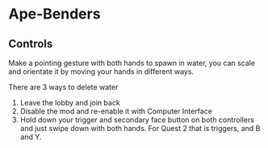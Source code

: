 # Ape-Benders

## Controls
Make a pointing gesture with both hands to spawn in water, you can scale and orientate it by moving your hands in different ways.

There are 3 ways to delete water
1. Leave the lobby and join back
2. Disable the mod and re-enable it with Computer Interface
3. Hold down your trigger and secondary face button on both controllers and just swipe down with both hands. For Quest 2 that is triggers, and B and Y.
